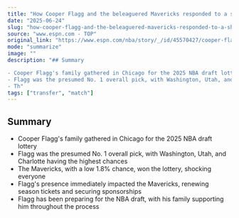 ```yaml
---
title: "How Cooper Flagg and the beleaguered Mavericks responded to a shocking NBA draft lottery"
date: "2025-06-24"
slug: "how-cooper-flagg-and-the-beleaguered-mavericks-responded-to-a-shocking-nba-draft-lottery"
source: "www.espn.com - TOP"
original_link: "https://www.espn.com/nba/story/_/id/45570427/cooper-flagg-dallas-mavericks-one-most-shocking-nba-draft-lotteries-decades"
mode: "summarize"
image: ""
description: "## Summary

- Cooper Flagg's family gathered in Chicago for the 2025 NBA draft lottery
- Flagg was the presumed No. 1 overall pick, with Washington, Utah, and Charlotte having the highest chances
- Th"
tags: ["transfer", "match"]
---
```


## Summary

- Cooper Flagg's family gathered in Chicago for the 2025 NBA draft lottery
- Flagg was the presumed No. 1 overall pick, with Washington, Utah, and Charlotte having the highest chances
- The Mavericks, with a low 1.8% chance, won the lottery, shocking everyone
- Flagg's presence immediately impacted the Mavericks, renewing season tickets and securing sponsorships
- Flagg has been preparing for the NBA draft, with his family supporting him throughout the process